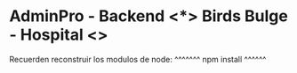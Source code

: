# AdminPro - Backend <*> Birds Bulge - Hospital <>

Recuerden reconstruir los modulos de node:
^^^^^^^ npm install ^^^^^^